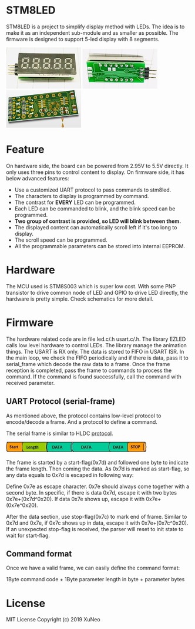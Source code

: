 # STM8LED

STM8LED is a project to simplify display method with LEDs. The idea is to make it as an independent sub-module and as smaller as possible. The firmware is designed to support 5-led display with 8 segments.

![BoardPicFront](hw/front-view.jpg)
![BoardPicFront](hw/rear-view.jpg)
![PCB](hw/PCB.png)

# Feature

On hardware side, the board can be powered from 2.95V to 5.5V directly. It only uses three pins to control content to display. On firmware side, it has below advanced features:
* Use a customized UART protocol to pass commands to stm8led.
* The characters to display is programmed by command.
* The contrast for **EVERY** LED can be programmed.
* Each LED can be commanded to blink, and the blink speed can be programmed.
* **Two group of contrast is provided, so LED will blink between them.**
* The displayed content can automatically scroll left if it's too long to display.
* The scroll speed can be programmed.
* All the programmable parameters can be stored into internal EEPROM.

# Hardware

The MCU used is STM8S003 which is super low cost. With some PNP transistor to drive common node of LED and GPIO to drive LED directly, the hardware is pretty simple. Check schematics for more detail.

# Firmware

The hardware related code are in file led.c/.h usart.c/.h. The library EZLED calls low level hardware to control LEDs. The library manage the animation things. The USART is RX only. The data is stored to FIFO in USART ISR. In the main loop, we check the FIFO periodically and if there is data, pass it to serial_frame which decode the raw data to a frame. Once the frame reception is completed, pass the frame to commands to process the command. If the command is found successfully, call the command with received parameter.

## UART Protocol (serial-frame)

As mentioned above, the protocol contains low-level protocol to encode/decode a frame. And a protocol to define a command.

The serial frame is similar to HLDC [protocol](http://www.interfacebus.com/HDLC_Protocol_Description.html). 

![SFRAME](hw/sframe.jpg)

The frame is started by a start-flag(0x7d) and followed one byte to indicate the frame length. Then coming the data. As 0x7d is marked as start-flag, so any data equals to 0x7d is escaped in following way:

Define 0x7e as escape character. 0x7e should always come together with a second byte. In specific, if there is data 0x7d, escape it with two bytes 0x7e+(0x7d^0x20). If data 0x7e shows up, escape it with 0x7e+(0x7e^0x20).

After the data section, use stop-flag(0x7c) to mark end of frame. Similar to 0x7d and 0x7e, if 0x7c shows up in data, escape it with 0x7e+(0x7c^0x20). If an unexpected stop-flag is received, the parser will reset to init state to wait for start-flag.

## Command format

Once we have a valid frame, we can easily define the command format:

1Byte command code + 1Byte parameter length in byte + parameter bytes


# License
MIT License Copyright (c) 2019 XuNeo